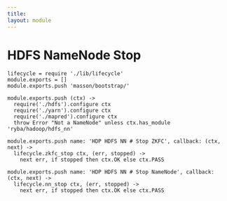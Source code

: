 ```yaml
---
title: 
layout: module
---
```


# HDFS NameNode Stop

    lifecycle = require './lib/lifecycle'
    module.exports = []
    module.exports.push 'masson/bootstrap/'

    module.exports.push (ctx) ->
      require('./hdfs').configure ctx
      require('./yarn').configure ctx
      require('./mapred').configure ctx
      throw Error "Not a NameNode" unless ctx.has_module 'ryba/hadoop/hdfs_nn'

    module.exports.push name: 'HDP HDFS NN # Stop ZKFC', callback: (ctx, next) ->
      lifecycle.zkfc_stop ctx, (err, stopped) ->
        next err, if stopped then ctx.OK else ctx.PASS

    module.exports.push name: 'HDP HDFS NN # Stop NameNode', callback: (ctx, next) ->
      lifecycle.nn_stop ctx, (err, stopped) ->
        next err, if stopped then ctx.OK else ctx.PASS
